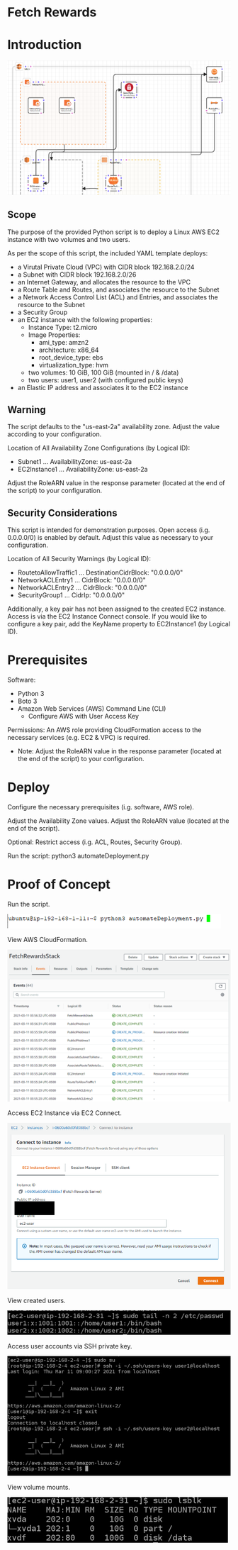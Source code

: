 # Fetch Rewards

# Introduction
![Topology](https://github.com/alexlop00/Fetch-Rewards-AlexanderLopez/blob/2c5f10d095f4ad068b6a049be661b10e3595e18d/FetchRewards.PNG) 

## Scope
The purpose of the provided Python script is to deploy a Linux AWS EC2 instance with two volumes and two users.

As per the scope of this script, the included YAML template deploys:
* a Virutal Private Cloud (VPC) with CIDR block 192.168.2.0/24
* a Subnet with CIDR block 192.168.2.0/26
* an Internet Gateway, and allocates the resource to the VPC
* a Route Table and Routes, and associates the resource to the Subnet
* a Network Access Control List (ACL) and Entries, and associates the resource to the Subnet
* a Security Group
* an EC2 instance with the following properties:
  * Instance Type: t2.micro
  * Image Properties:
    * ami_type: amzn2
    * architecture: x86_64
    * root_device_type: ebs
    * virtualization_type: hvm 
  * two volumes: 10 GiB, 100 GiB (mounted in / & /data)
  * two users: user1, user2 (with configured public keys)
* an Elastic IP address and associates it to the EC2 instance

## Warning

The script defaults to the "us-east-2a" availability zone. Adjust the value according to your configuration.

Location of All Availability Zone Configurations (by Logical ID):
* Subnet1 ... AvailabilityZone: us-east-2a
* EC2Instance1 ... AvailabilityZone: us-east-2a

Adjust the RoleARN value in the response parameter (located at the end of the script) to your configuration. 

## Security Considerations

This script is intended for demonstration purposes. Open access (i.g. 0.0.0.0/0) is enabled by default. 
Adjust this value as necessary to your configuration. 

Location of All Security Warnings (by Logical ID):
* RoutetoAllowTraffic1 ... DestinationCidrBlock: "0.0.0.0/0" 
* NetworkACLEntry1 ... CidrBlock: "0.0.0.0/0"
* NetworkACLEntry2 ... CidrBlock: "0.0.0.0/0"
* SecurityGroup1 ... CidrIp: "0.0.0.0/0"

Additionally, a key pair has not been assigned to the created EC2 instance. Access is via the EC2 Instance Connect console. If you would like to configure a key pair, add the KeyName property to EC2Instance1 (by Logical ID). 

# Prerequisites

Software: 
* Python 3 
* Boto 3
* Amazon Web Services (AWS) Command Line (CLI)
  * Configure AWS with User Access Key

Permissions:
An AWS role providing CloudFormation access to the necessary services (e.g. EC2 & VPC) is required. 
* Note: Adjust the RoleARN value in the response parameter (located at the end of the script) to your configuration. 

# Deploy

Configure the necessary prerequisites (i.g. software, AWS role).

Adjust the Availability Zone values. 
Adjust the RoleARN value (located at the end of the script). 

Optional: Restrict access (i.g. ACL, Routes, Security Group).

Run the script: python3 automateDeployment.py

# Proof of Concept

Run the script.

![Script](https://github.com/alexlop00/Fetch-Rewards-AlexanderLopez/blob/2c5f10d095f4ad068b6a049be661b10e3595e18d/ProofofConcept/RunScript.PNG)

View AWS CloudFormation.

![CloudFormation](https://github.com/alexlop00/Fetch-Rewards-AlexanderLopez/blob/2c5f10d095f4ad068b6a049be661b10e3595e18d/ProofofConcept/CloudFormation.PNG)

Access EC2 Instance via EC2 Connect.

![EC2 Connect](https://github.com/alexlop00/Fetch-Rewards-AlexanderLopez/blob/2c5f10d095f4ad068b6a049be661b10e3595e18d/ProofofConcept/EC2Connect.png)

View created users.

![Created Users](https://github.com/alexlop00/Fetch-Rewards-AlexanderLopez/blob/2c5f10d095f4ad068b6a049be661b10e3595e18d/ProofofConcept/createdUsers.PNG)

Access user accounts via SSH private key.

![SSH](https://github.com/alexlop00/Fetch-Rewards-AlexanderLopez/blob/2c5f10d095f4ad068b6a049be661b10e3595e18d/ProofofConcept/SSHAccess.PNG)

View volume mounts.

![Mounts](https://github.com/alexlop00/Fetch-Rewards-AlexanderLopez/blob/2c5f10d095f4ad068b6a049be661b10e3595e18d/ProofofConcept/blockmounts.PNG)



